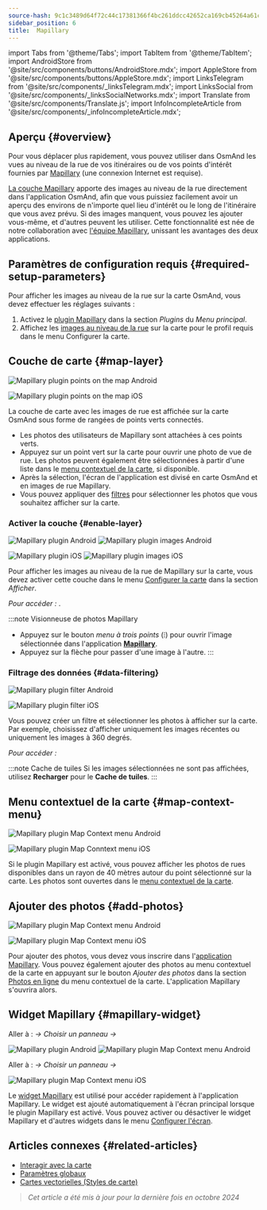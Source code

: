 ```yaml
---
source-hash: 9c1c3489d64f72c44c17381366f4bc261ddcc42652ca169cb45264a61c9490dd
sidebar_position: 6
title:  Mapillary
---
```


import Tabs from '@theme/Tabs';
import TabItem from '@theme/TabItem';
import AndroidStore from '@site/src/components/buttons/AndroidStore.mdx';
import AppleStore from '@site/src/components/buttons/AppleStore.mdx';
import LinksTelegram from '@site/src/components/_linksTelegram.mdx';
import LinksSocial from '@site/src/components/_linksSocialNetworks.mdx';
import Translate from '@site/src/components/Translate.js';
import InfoIncompleteArticle from '@site/src/components/_infoIncompleteArticle.mdx';


## Aperçu {#overview}

Pour vous déplacer plus rapidement, vous pouvez utiliser dans OsmAnd les vues au niveau de la rue de vos itinéraires ou de vos points d'intérêt fournies par [Mapillary](https://www.mapillary.com/) (une connexion Internet est requise).

[La couche Mapillary](https://www.mapillary.com/) apporte des images au niveau de la rue directement dans l'application OsmAnd, afin que vous puissiez facilement avoir un aperçu des environs de n'importe quel lieu d'intérêt ou le long de l'itinéraire que vous avez prévu. Si des images manquent, vous pouvez les ajouter vous-même, et d'autres peuvent les utiliser. Cette fonctionnalité est née de notre collaboration avec [l'équipe Mapillary](https://www.mapillary.com/about), unissant les avantages des deux applications.


## Paramètres de configuration requis {#required-setup-parameters}

Pour afficher les images au niveau de la rue sur la carte OsmAnd, vous devez effectuer les réglages suivants :

1. Activez le [plugin Mapillary](../plugins/#enable--disable) dans la section *Plugins* du *Menu principal*.
2. Affichez les [images au niveau de la rue](#enable-layer) sur la carte pour le profil requis dans le menu Configurer la carte.


## Couche de carte {#map-layer}

<Tabs groupId="operating-systems">

<TabItem value="android" label="Android">

![Mapillary plugin points on the map Android](@site/static/img/plugins/mapillary/mapillary_plugin_points_android.png)

</TabItem>

<TabItem value="ios" label="iOS">

![Mapillary plugin points on the map iOS](@site/static/img/plugins/mapillary/mapillary_plugin_points_ios.png)

</TabItem>

</Tabs>

La couche de carte avec les images de rue est affichée sur la carte OsmAnd sous forme de rangées de points verts connectés.

- Les photos des utilisateurs de Mapillary sont attachées à ces points verts.
- Appuyez sur un point vert sur la carte pour ouvrir une photo de vue de rue. Les photos peuvent également être sélectionnées à partir d'une liste dans le [menu contextuel de la carte](#map-context-menu), si disponible.
- Après la sélection, l'écran de l'application est divisé en carte OsmAnd et en images de rue Mapillary.
- Vous pouvez appliquer des [filtres](#data-filtering) pour sélectionner les photos que vous souhaitez afficher sur la carte.


### Activer la couche {#enable-layer}

<Tabs groupId="operating-systems">

<TabItem value="android" label="Android">

![Mapillary plugin Android](@site/static/img/plugins/mapillary/mapilary_enable_layer_1_andr.png) ![Mapillary plugin images Android](@site/static/img/plugins/mapillary/mapilary_enable_layer_2_andr.png)

</TabItem>

<TabItem value="ios" label="iOS">

![Mapillary plugin iOS](@site/static/img/plugins/mapillary/Mapilary_street_level_imagery_ios.png) ![Mapillary plugin images iOS](@site/static/img/plugins/mapillary/mapillary_plugin_images_ios.png)

</TabItem>

</Tabs>

Pour afficher les images au niveau de la rue de Mapillary sur la carte, vous devez activer cette couche dans le menu [Configurer la carte](../map/configure-map-menu.md) dans la section *Afficher*.

*Pour accéder : <Translate ids="shared_string_menu,configure_map,street_level_imagery"/>*.

:::note Visionneuse de photos Mapillary

- Appuyez sur le bouton *menu à trois points* (&#8285;) pour ouvrir l'image sélectionnée dans l'application [**Mapillary**](https://www.mapillary.com/mobile-apps).
- Appuyez sur la flèche pour passer d'une image à l'autre.
:::


### Filtrage des données {#data-filtering}

<Tabs groupId="operating-systems">

<TabItem value="android" label="Android">

![Mapillary plugin filter Android](@site/static/img/plugins/mapillary/mapillary_config_map_filter_andr.png)

</TabItem>

<TabItem value="ios" label="iOS">

![Mapillary plugin filter iOS](@site/static/img/plugins/mapillary/mapillary_plugin_filter_ios.png)

</TabItem>

</Tabs>

Vous pouvez créer un filtre et sélectionner les photos à afficher sur la carte. Par exemple, choisissez d'afficher uniquement les images récentes ou uniquement les images à 360 degrés.

*Pour accéder : <Translate ids="shared_string_menu,configure_map,street_level_imagery"/>*

:::note Cache de tuiles
Si les images sélectionnées ne sont pas affichées, utilisez **Recharger** pour le **Cache de tuiles**.
:::


## Menu contextuel de la carte {#map-context-menu}

<Tabs groupId="operating-systems">

<TabItem value="android" label="Android">

![Mapillary plugin Map Context menu Android](@site/static/img/plugins/mapillary/mapillary_plugin_context_menu_android.png)

</TabItem>

<TabItem value="ios" label="iOS">

![Mapillary plugin Map Conntext menu iOS](@site/static/img/plugins/mapillary/mapillary_plugin_context_menu_ios.png)

</TabItem>

</Tabs>

Si le plugin Mapillary est activé, vous pouvez afficher les photos de rues disponibles dans un rayon de 40 mètres autour du point sélectionné sur la carte. Les photos sont ouvertes dans le [menu contextuel de la carte](../map/map-context-menu.md#online-photos).


## Ajouter des photos {#add-photos}

<Tabs groupId="operating-systems">

<TabItem value="android" label="Android">

![Mapillary plugin Map Context menu Android](@site/static/img/plugins/mapillary/mapillary_add_photos_andr.png)

</TabItem>

<TabItem value="ios" label="iOS">

![Mapillary plugin Map Context menu iOS](@site/static/img/plugins/mapillary/mapillary_add_photos_ios.png)

</TabItem>

</Tabs>

Pour ajouter des photos, vous devez vous inscrire dans l'[application Mapillary](https://www.mapillary.com/mobile-apps). Vous pouvez également ajouter des photos au menu contextuel de la carte en appuyant sur le bouton *Ajouter des photos* dans la section [Photos en ligne](../map/map-context-menu.md#online-photos) du menu contextuel de la carte. L'application Mapillary s'ouvrira alors.


## Widget Mapillary {#mapillary-widget}

<Tabs groupId="operating-systems">

<TabItem value="android" label="Android">

Aller à : *<Translate android="true" ids="shared_string_menu,map_widget_config,shared_string_widgets"/> → Choisir un panneau → <Translate android="true" ids="mapillary"/>*

![Mapillary plugin Android](@site/static/img/plugins/mapillary/mapillary_widget_1_andr.png)  ![Mapillary plugin Map Context menu Android](@site/static/img/plugins/mapillary/mapillary_widget_2_andr.png)

</TabItem>

<TabItem value="ios" label="iOS">

Aller à : *<Translate ios="true" ids="shared_string_menu,layer_map_appearance,shared_string_widgets"/> → Choisir un panneau → <Translate ios="true" ids="mapillary"/>*

![Mapillary plugin Map Context menu iOS](@site/static/img/plugins/mapillary/mapillary_app_activation_ios.png)

</TabItem>

</Tabs>

Le [widget Mapillary](../widgets/info-widgets.md#mapillary-widget) est utilisé pour accéder rapidement à l'application Mapillary. Le widget est ajouté automatiquement à l'écran principal lorsque le plugin Mapillary est activé. Vous pouvez activer ou désactiver le widget Mapillary et d'autres widgets dans le menu [Configurer l'écran](../widgets/configure-screen.md).


## Articles connexes {#related-articles}

- [Interagir avec la carte](../../user/map/interact-with-map.md)
- [Paramètres globaux](../../user/personal/global-settings.md)
- [Cartes vectorielles (Styles de carte)](../../user/map/vector-maps.md)

> *Cet article a été mis à jour pour la dernière fois en octobre 2024*